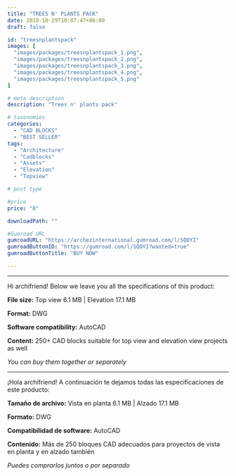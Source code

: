 ```yaml
---
title: "TREES N' PLANTS PACK"
date: 2019-10-29T10:07:47+06:00
draft: false

id: "treesnplantspack"
images: [
  "images/packages/treesnplantspack_1.png",
  "images/packages/treesnplantspack_2.png",
  "images/packages/treesnplantspack_3.png",
  "images/packages/treesnplantspack_4.png",
  "images/packages/treesnplantspack_5.png"
]

# meta description
description: "Trees n' plants pack"

# taxonomies
categories:
  - "CAD BLOCKS"
  - "BEST SELLER"
tags:
  - "Architecture"
  - "Cadblocks"
  - "Assets"
  - "Elevation"
  - "Topview"

# post type

#price
price: "8"

downloadPath: ""

#Gumroad URL
gumroadURL: "https://archezinternational.gumroad.com/l/SQOYI"
gumroadButtonID: "https://gumroad.com/l/SQOYI?wanted=true"
gumroadButtonTitle: "BUY NOW"

---
```


___

Hi archifriend! Below we leave you all the specifications of this product:

**File size:** Top view 6.1 MB | Elevation 17.1 MB

**Format:** DWG

**Software compatibility:** AutoCAD

**Content:** 250+ CAD blocks suitable for top view and elevation view projects as well

*You can buy them together or separately*

_____

¡Hola archifriend! A continuación te dejamos todas las especificaciones de este producto:

**Tamaño de archivo:** Vista en planta 6.1 MB | Alzado 17.1 MB

**Formato:** DWG

**Compatibilidad de software:** AutoCAD

**Contenido:** Más de 250 bloques CAD adecuados para proyectos de vista en planta y en alzado también

*Puedes comprarlos juntos o por separado*